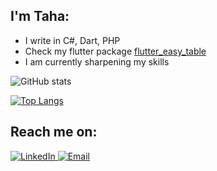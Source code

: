 ## I'm Taha:

- I write in C#, Dart, PHP 
- Check my flutter package [flutter_easy_table](https://pub.dev/packages/flutter_easy_table)
- I am currently sharpening my skills

![GitHub stats](https://github-readme-stats.vercel.app/api?username=Tahateber95&count_private=true&show_icons=true&theme=cobalt&include_all_commits)

[![Top Langs](https://github-readme-stats.vercel.app/api/top-langs/?username=Tahateber95&layout=compact&langs_count=10&hide=html,css,cmake,sass,scss)](https://github.com/anuraghazra/github-readme-stats)

<!--
[![Readme Card](https://github-readme-stats.vercel.app/api/pin/?username=Tahateber95&repo=AspNetCoreFileUpload)](https://github.com/anuraghazra/github-readme-stats)
-->


## Reach me on:
<p>
  <a href="https://www.linkedin.com/in/med-tahar-teber-411861177/" target="_blank">
  	<img src="https://img.shields.io/badge/LinkedIn-%230077B5.svg?&style=flat-square&logo=linkedin&logoColor=white" alt="LinkedIn">
  </a>
  <a href="mailto:tebermedtahar@gmail.com" target="_blank">
	<img src="https://img.shields.io/badge/-Gmail-c14438?style=flat-square&logo=Gmail&logoColor=white" alt="Email">
  </a>
</p>

